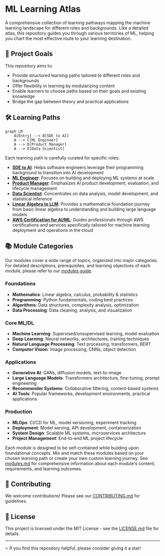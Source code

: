 # ML Learning Atlas

A comprehensive collection of learning pathways mapping the machine learning landscape for different roles and backgrounds. Like a detailed atlas, this repository guides you through various territories of ML, helping you chart the most effective route to your learning destination.

## 🎯 Project Goals

This repository aims to:
- Provide structured learning paths tailored to different roles and backgrounds
- Offer flexibility in learning by modularizing content
- Enable learners to choose paths based on their goals and existing knowledge
- Bridge the gap between theory and practical applications

## 🛠️ Learning Paths

~~~mermaid
graph LR
    A[Entry] --> B[SDE to AI]
    A --> C[ML Engineer]
    A --> D[Product Manager]
    A --> E[Data Scientist]
~~~

Each learning path is carefully curated for specific roles:
- **[SDE to AI](learning-paths/sde-to-ai.md)**: Helps software engineers leverage their programming background to transition into AI development
- **[ML Engineer](learning-paths/ai-developer.md)**: Focuses on building and deploying ML systems at scale
- **[Product Manager](learning-paths/product-manager.md)**: Emphasizes AI product development, evaluation, and lifecycle management
- **[Data Scientist](learning-paths/data-scientist.md)**: Concentrates on data analysis, model development, and statistical inference
- **[Linear Algebra to LLM](learning-paths/linear-algebra-to-llm.md)**: Provides a mathematical foundation journey from basic linear algebra to understanding and building large language models
- **[AWS Certification for AI/ML](learning-paths/aws-certification-ml.md)**: Guides professionals through AWS certifications and services specifically tailored for machine learning deployment and operations in the cloud


## 📚 Module Categories

Our modules cover a wide range of topics, organized into major categories. For detailed descriptions, prerequisites, and learning objectives of each module, please refer to our [modules guide](modules/modules.md).

### Foundations
- **Mathematics**: Linear algebra, calculus, probability & statistics
- **Programming**: Python fundamentals, coding best practices
- **Algorithms**: Data structures, complexity analysis, optimization
- **Data Processing**: Data cleaning, analysis, and visualization

### Core ML/DL
- **Machine Learning**: Supervised/unsupervised learning, model evaluation
- **Deep Learning**: Neural networks, architectures, training techniques
- **Natural Language Processing**: Text processing, transformers, BERT
- **Computer Vision**: Image processing, CNNs, object detection

### Applications
- **Generative AI**: GANs, diffusion models, text-to-image
- **Large Language Models**: Transformers architecture, fine-tuning, prompt engineering
- **Recommender Systems**: Collaborative filtering, content-based systems
- **AI Tools**: Popular frameworks, development environments, practical applications

### Production
- **MLOps**: CI/CD for ML, model versioning, experiment tracking
- **Deployment**: Model serving, API development, containerization
- **System Design**: Scalable ML systems, microservices architecture
- **Project Management**: End-to-end ML project lifecycle

Each module is designed to be self-contained while building upon foundational concepts. Mix and match these modules based on your chosen learning path or create your own custom learning journey. See [modules.md](modules/modules.md) for comprehensive information about each module's content, requirements, and learning outcomes.


## 🤝 Contributing

We welcome contributions! Please see our [CONTRIBUTING.md](CONTRIBUTING.md) for guidelines.

## 📝 License

This project is licensed under the MIT License - see the [LICENSE.md](LICENSE.md) file for details.

---

⭐ If you find this repository helpful, please consider giving it a star!